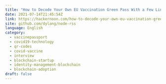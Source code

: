 ```yaml
---
title: "How to Decode Your Own EU Vaccination Green Pass With a Few Lines of Python"
date: 2021-07-14T21:45:54Z
link: https://hackernoon.com/how-to-decode-your-own-eu-vaccination-green-pass-with-a-few-lines-of-python-9v2c37s1?source=rss&utm_medium=RSS&utm_source=news.12bit.vn
site: github.com/dylang/node-rss
language: English
category:
  - vaccinepassport
  - covid19-technology
  - qr-codes
  - covid-vaccine
  - interview
  - blockchain-startup
  - identity-management-blockchain
  - blockchain-adoption
draft: false
---
```

